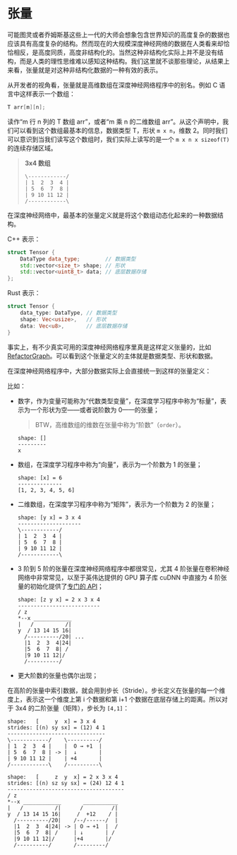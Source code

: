 ﻿# 张量

可能图灵或者乔姆斯基这些上一代的大师会想象包含世界知识的高度复杂的数据也应该具有高度复杂的结构。然而现在的大规模深度神经网络的数据在人类看来却恰恰相反，是高度同质，高度非结构化的。当然这种非结构化实际上并不是没有结构，而是人类的理性思维难以感知这种结构。我们这里就不谈那些理论，从结果上来看，张量就是对这种非结构化数据的一种有效的表示。

从开发者的视角看，张量就是高维数组在深度神经网络程序中的别名。例如 C 语言中这样表示一个数组：

```c
T arr[m][n];
```

读作“m 行 n 列的 T 数组 arr”，或者“m 乘 n 的二维数组 arr”。从这个声明中，我们可以看到这个数组最基本的信息，数据类型 T，形状 `m x n`，维数 2。同时我们可以意识到当我们读写这个数组时，我们实际上读写的是一个 `m x n x sizeof(T)` 的连续存储区域。

> **3x4 数组**
>
> ```plaintext
> \------------/
> | 1  2  3  4 |
> | 5  6  7  8 |
> | 9 10 11 12 |
> /------------\
> ```

在深度神经网络中，最基本的张量定义就是将这个数组动态化起来的一种数据结构。

C++ 表示：

```c++
struct Tensor {
    DataType data_type;        // 数据类型
    std::vector<size_t> shape; // 形状
    std::vector<uint8_t> data; // 底层数据存储
};
```

Rust 表示：

```rust
struct Tensor {
    data_type: DataType, // 数据类型
    shape: Vec<usize>,   // 形状
    data: Vec<u8>,       // 底层数据存储
}
```

事实上，有不少真实可用的深度神经网络程序里真是这样定义张量的，比如 [RefactorGraph](https://github.com/InfiniTensor/RefactorGraph/blob/master/src/04kernel/include/kernel/tensor.h)。可以看到这个张量定义的主体就是数据类型、形状和数据。

在深度神经网络程序中，大部分数据实际上会直接统一到这样的张量定义：

比如：

- 数字，作为变量可能称为“代数类型变量”，在深度学习程序中称为“标量”，表示为一个形状为空——或者说阶数为 0——的张量；

  > BTW，高维数组的维数在张量中称为“阶数”（`order`）。

  ```plaintext
  shape: []
  ---------
  x
  ```

- 数组，在深度学习程序中称为“向量”，表示为一个阶数为 1 的张量；

  ```plaintext
  shape: [x] = 6
  --------------
  [1, 2, 3, 4, 5, 6]
  ```

- 二维数组，在深度学习程序中称为“矩阵”，表示为一个阶数为 2 的张量；

  ```plaintext
  shape: [y x] = 3 x 4
  --------------------
  \------------/
  | 1  2  3  4 |
  | 5  6  7  8 |
  | 9 10 11 12 |
  /------------\
  ```

- 3 阶到 5 阶的张量在深度神经网络程序中都很常见，尤其 4 阶张量在卷积神经网络中非常常见，以至于英伟达提供的 GPU 算子库 cuDNN 中直接为 4 阶张量的初始化提供了[专门的 API](https://docs.nvidia.com/deeplearning/cudnn/latest/api/cudnn-ops-library.html#cudnnsettensor4ddescriptor)；

  ```plaintext
  shape: [z y x] = 2 x 3 x 4
  --------------------------
  / z
  *--x ____________
  |   /          /|
  y  / 13 14 15 16|
    /----------/20| ...
    |1  2  3  4|24|
    |5  6  7  8| /
    |9 10 11 12|/
    /----------/
  ```

- 更大阶数的张量也偶尔出现；

在高阶的张量中索引数据，就会用到步长（Stride）。步长定义在张量的每一个维度上，表示这一个维度上第 i 个数据和第 i+1 个数据在底层存储上的距离。所以对于 3x4 的二阶张量（矩阵），步长为 `[4,1]`：

```plaintext
shape:   [     y  x] = 3 x 4
strides: [(n) sy sx] = (12) 4 1
-------------------------------
\------------/    \----------/
| 1  2  3  4 |    |  O → +1  |
| 5  6  7  8 | -> |  ↓       |
| 9 10 11 12 |    | +4       |
/------------\    /----------\
```

```plaintext
shape:   [     z  y  x] = 2 x 3 x 4
strides: [(n) sz sy sx] = (24) 12 4 1
-------------------------------------
/ z
*--x ____________       ___________
|   /          /|      /         /|
y  / 13 14 15 16|     /  +12    / |
  /----------/20|    /--/------/  |
  |1  2  3  4|24| -> | O → +1  |  /
  |5  6  7  8| /     | ↓       | /
  |9 10 11 12|/      |+4       |/
  /----------/       /---------/
```
